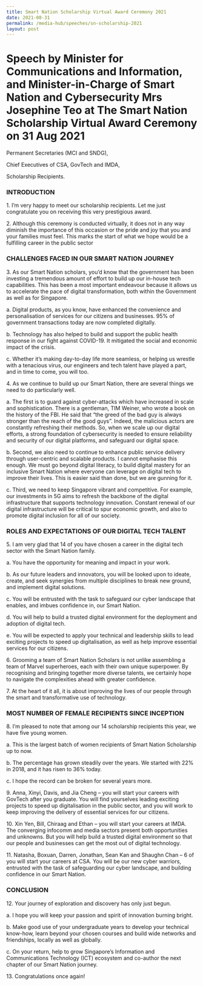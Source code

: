 ```yaml
---
title: Smart Nation Scholarship Virtual Award Ceremony 2021
date: 2021-08-31
permalink: /media-hub/speeches/sn-scholarship-2021
layout: post
---
```

# Speech by Minister for Communications and Information, and Minister-in-Charge of Smart Nation and Cybersecurity Mrs Josephine Teo at The Smart Nation Scholarship Virtual Award Ceremony on 31 Aug 2021

 

Permanent Secretaries (MCI and SNDG),

Chief Executives of CSA, GovTech and IMDA,

Scholarship Recipients.


### INTRODUCTION

 

1\.                 I’m very happy to meet our scholarship recipients. Let me just congratulate you on receiving this very prestigious award.

 

2\.                 Although this ceremony is conducted virtually, it does not in any way diminish the importance of this occasion or the pride and joy that you and your families must feel. This marks the start of what we hope would be a fulfilling career in the public sector

 

 

### CHALLENGES FACED IN OUR SMART NATION JOURNEY

 

3\.                 As our Smart Nation scholars, you’d know that the government has been investing a tremendous amount of effort to build up our in-house tech capabilities. This has been a most important endeavour because it allows us to accelerate the pace of digital transformation, both within the Government as well as for Singapore.

 

a. Digital products, as you know, have enhanced the convenience and personalisation of services for our citizens and businesses. 95% of government transactions today are now completed digitally.

 

b. Technology has also helped to build and support the public health response in our fight against COVID-19. It mitigated the social and economic impact of the crisis.

 

c. Whether it’s making day-to-day life more seamless, or helping us wrestle with a tenacious virus, our engineers and tech talent have played a part, and in time to come, you will too.

 

4\.                 As we continue to build up our Smart Nation, there are several things we need to do particularly well.

 

a. The first is to guard against cyber-attacks which have increased in scale and sophistication. There is a gentleman, TIM Weiner, who wrote a book on the history of the FBI. He said that “the greed of the bad guy is always stronger than the reach of the good guys”. Indeed, the malicious actors are constantly refreshing their methods. So, when we scale up our digital efforts, a strong foundation of cybersecurity is needed to ensure reliability and security of our digital platforms, and safeguard our digital space.

 

b. Second, we also need to continue to enhance public service delivery through user-centric and scalable products. I cannot emphasise this enough. We must go beyond digital literacy, to build digital mastery for an inclusive Smart Nation where everyone can leverage on digital tech to improve their lives. This is easier said than done, but we are gunning for it.

 

c. Third, we need to keep Singapore vibrant and competitive. For example, our investments in 5G aims to refresh the backbone of the digital infrastructure that supports technology innovation. Constant renewal of our digital infrastructure will be critical to spur economic growth, and also to promote digital inclusion for all of our society.

 

### ROLES AND EXPECTATIONS OF OUR DIGITAL TECH TALENT

 

5\.                 I am very glad that 14 of you have chosen a career in the digital tech sector with the Smart Nation family.

 

a. You have the opportunity for meaning and impact in your work.

 

b. As our future leaders and innovators, you will be looked upon to ideate, create, and seek synergies from multiple disciplines to break new ground, and implement digital solutions.

 

c. You will be entrusted with the task to safeguard our cyber landscape that enables, and imbues confidence in, our Smart Nation.

 

d. You will help to build a trusted digital environment for the deployment and adoption of digital tech.

 

e. You will be expected to apply your technical and leadership skills to lead exciting projects to speed up digitalisation, as well as help improve essential services for our citizens.

 

6\.                 Grooming a team of Smart Nation Scholars is not unlike assembling a team of Marvel superheroes, each with their own unique superpower. By recognising and bringing together more diverse talents, we certainly hope to navigate the complexities ahead with greater confidence.

 

7\.                 At the heart of it all, it is about improving the lives of our people through the smart and transformative use of technology.

 

### MOST NUMBER OF FEMALE RECIPIENTS SINCE INCEPTION

 

8\.                 I’m pleased to note that among our 14 scholarship recipients this year, we have five young women.

 

a. This is the largest batch of women recipients of Smart Nation Scholarship up to now.

 

b. The percentage has grown steadily over the years. We started with 22% in 2018, and it has risen to 36% today.

 

c. I hope the record can be broken for several years more.

 

9\.                 Anna, Xinyi, Davis, and Jia Cheng – you will start your careers with GovTech after you graduate. You will find yourselves leading exciting projects to speed up digitalisation in the public sector, and you will work to keep improving the delivery of essential services for our citizens.

 

10\.             Xin Yen, Bill, Chiraag and Ethan – you will start your careers at IMDA. The converging infocomm and media sectors present both opportunities and unknowns. But you will help build a trusted digital environment so that our people and businesses can get the most out of digital technology.

 

11\.             Natasha, Boxuan, Darren, Jonathan, Sean Kan and Shaughn Chan – 6 of you will start your careers at CSA. You will be our new cyber warriors, entrusted with the task of safeguarding our cyber landscape, and building confidence in our Smart Nation. 

 

### CONCLUSION

 

12\.             Your journey of exploration and discovery has only just begun.

a. I hope you will keep your passion and spirit of innovation burning bright.

 

b. Make good use of your undergraduate years to develop your technical know-how, learn beyond your chosen courses and build wide networks and friendships, locally as well as globally. 

 

c. On your return, help to grow Singapore’s Information and Communications Technology (ICT) ecosystem and co-author the next chapter of our Smart Nation journey.

13\.  Congratulations once again!